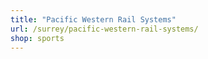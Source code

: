 ```yaml
---
title: "Pacific Western Rail Systems"
url: /surrey/pacific-western-rail-systems/
shop: sports
---
```

